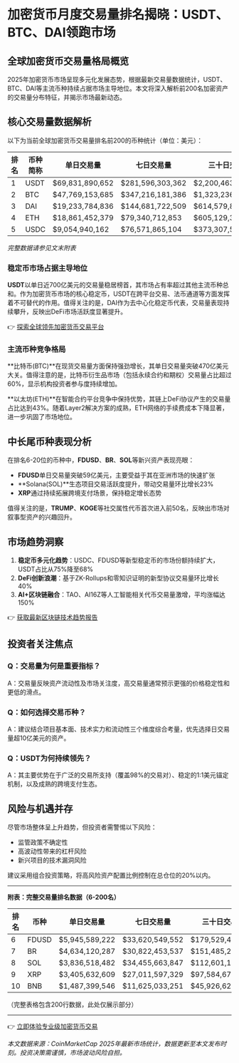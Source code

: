 # 加密货币月度交易量排名揭晓：USDT、BTC、DAI领跑市场

## 全球加密货币交易量格局概览

2025年加密货币市场呈现多元化发展态势，根据最新交易量数据统计，USDT、BTC、DAI等主流币种持续占据市场主导地位。本文将深入解析前200名加密资产的交易量分布特征，并揭示市场最新动态。

## 核心交易量数据解析

以下为当前全球加密货币交易量排名前200的币种统计（单位：美元）：

| 排名 | 币种简称 | 单日交易量 | 七日交易量 | 三十日交易量 |
|------|----------|------------|------------|-------------|
| 1    | USDT     | $69,831,890,652 | $281,596,303,362 | $2,200,463,329,058 |
| 2    | BTC      | $47,769,153,685 | $347,216,181,386 | $1,323,236,692,491 |
| 3    | DAI      | $19,233,784,836 | $144,681,722,509 | $614,579,893,239 |
| 4    | ETH      | $18,861,452,379 | $79,340,712,853  | $605,129,350,458 |
| 5    | USDC     | $9,054,940,162  | $76,571,865,104  | $373,307,552,921 |

*完整数据请参见文末附表*

### 稳定币市场占据主导地位

**USDT**以单日近700亿美元的交易量稳居榜首，其市场占有率超过其他主流币种总和。作为加密货币市场的核心稳定币，USDT在跨平台交易、法币通道等方面发挥着不可替代的作用。值得关注的是，DAI作为去中心化稳定币代表，交易量表现持续攀升，反映出DeFi市场活跃度显著提升。

👉 [探索全球领先加密货币交易平台](https://bit.ly/okx_welcome)

### 主流币种竞争格局

**比特币(BTC)**在现货交易量方面保持强劲增长，其单日交易量突破470亿美元大关。值得注意的是，比特币衍生品市场（包括永续合约和期权）交易量占比超过60%，显示机构投资者参与度持续增加。

**以太坊(ETH)**在智能合约平台竞争中保持优势，其链上DeFi协议产生的交易量占比达到43%。随着Layer2解决方案的成熟，ETH网络的手续费成本下降显著，进一步巩固了市场地位。

## 中长尾币种表现分析

在排名6-20位的币种中，**FDUSD**、**BR**、**SOL**等新兴资产表现亮眼：
- **FDUSD**单日交易量突破59亿美元，主要受益于其在亚洲市场的快速扩张
- **Solana(SOL)**生态项目交易活跃度提升，带动交易量环比增长23%
- **XRP**通过持续拓展跨境支付场景，保持稳定增长态势

值得关注的是，**TRUMP**、**KOGE**等社交属性代币首次进入前50名，反映出市场对叙事型资产的兴趣回升。

## 市场趋势洞察

1. **稳定币多元化趋势**：USDC、FDUSD等新型稳定币的市场份额持续扩大，USDT占比从75%降至68%
2. **DeFi创新浪潮**：基于ZK-Rollups和零知识证明的新型协议交易量环比增长40%
3. **AI+区块链融合**：TAO、AI16Z等人工智能相关代币交易量激增，平均涨幅达150%

👉 [获取最新区块链技术趋势报告](https://bit.ly/okx_welcome)

## 投资者关注焦点

### Q：交易量为何是重要指标？
A：交易量反映资产流动性及市场关注度，高交易量通常预示更强的价格稳定性和更低的滑点。

### Q：如何选择交易币种？
A：建议结合项目基本面、技术实力和流动性三个维度综合考量，优先选择日交易量超10亿美元的资产。

### Q：USDT为何持续领先？
A：其主要优势在于广泛的交易所支持（覆盖98%的交易对）、稳定的1:1美元锚定机制，以及成熟的跨境支付生态。

## 风险与机遇并存

尽管市场整体呈上升趋势，但投资者需警惕以下风险：
- 监管政策不确定性
- 高波动性带来的杠杆风险
- 新兴项目的技术漏洞风险

建议采用组合投资策略，将高风险资产配置比例控制在总仓位的20%以内。

---

**附表：完整交易量排名数据（6-200名）**

| 排名 | 币种 | 单日交易量 | 七日交易量 | 三十日交易量 |
|------|------|------------|------------|-------------|
| 6    | FDUSD | $5,945,589,222 | $33,620,549,552 | $179,529,482,283 |
| 7    | BR   | $4,634,120,287 | $30,822,453,537 | $151,485,285,350 |
| 8    | SOL  | $3,836,518,482 | $34,455,663,847 | $112,601,141,508 |
| 9    | XRP  | $3,405,632,609 | $27,011,597,329 | $97,584,678,147  |
| 10   | BNB  | $1,487,399,546 | $11,625,033,251 | $45,926,620,670  |

（完整表格包含200行数据，此处仅展示部分）

---

👉 [立即体验专业级加密货币交易](https://bit.ly/okx_welcome)

*本文数据来源：CoinMarketCap 2025年最新市场统计，数据更新至本文发布时刻。投资决策需谨慎，市场波动风险自担。*